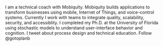 I am a technical coach with Mobiquity. Mobiquity builds applications to transform businesses using mobile, Internet of Things, and voice-control systems. Currently I work with teams to integrate quality, scalability, security, and accessiblity. I completed my Ph.D. at the University of Florida using stochastic models to understand user-interface behavior and cognition. I tweet about process design and technical education. Follow @gotoplanb
